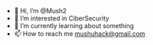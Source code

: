 - 👋 Hi, I’m @Mush2
- 👀 I’m interested in CiberSecurity
- 🌱 I’m currently learning about something
- 📫 How to reach me mushuhack@gmail.com

<!---
Fergarcia99/Fergarcia99 is a ✨ special ✨ repository because its `README.md` (this file) appears on your GitHub profile.
You can click the Preview link to take a look at your changes.
--->
